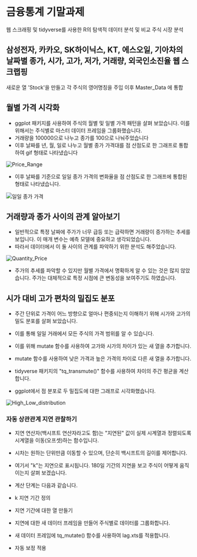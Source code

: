 # 금융통계 기말과제
웹 스크래핑 및 tidyverse를 사용한 R의 탐색적 데이터 분석 및 비교 주식 시장 분석 



## 삼성전자, 카카오, SK하이닉스, KT, 에스오일, 기아차의 날짜별 종가, 시가, 고가, 저가, 거래량, 외국인소진율 웹 스크랩핑
새로운 열 'Stock'을 만들고 각 주식의 영어명칭을 주입
이후 Master_Data 에 통합


## 월별 가격 시각화

 - ggplot 패키지를 사용하여 주식의 월별 및 일별 가격 패턴을 살펴 보았습니다. 이를 위해서는 주식별로 마스터 데이터 프레임을 그룹화했습니다.
 - 거래량을 100000으로 나누고 종가를 100으로 나눠주었습니다 
 - 이후 날짜를 년, 월, 일로 나누고 월별 종가 가격대를 점 산점도로 한 그래프로 통합하여 gif 형태로 나타냈습니다

![Price_Range](https://github.com/surlyban/my_repo2/assets/86463268/9f69f065-a180-4b36-9dd0-d6a7f800f6ce)


 - 이후 날짜를 기준으로 일일 종가 가격의 변화율을 점 산점도로 한 그래프에 통합된 형태로 나타냈습니다.


![일일 종가 가격](https://github.com/surlyban/my_repo2/assets/86463268/e18b9a5f-d3f4-4ce1-9fd9-2a366e5563c4)


## 거래량과 종가 사이의 관계 알아보기

 - 일반적으로 특정 날짜에 주가가 너무 급등 또는 급락하면 거래량이 증가하는 추세를 보입니다. 이 매개 변수는 예측 모델에 중요하고 생각되었습니다. 
 - 따라서 데이터에서 이 둘 사이의 관계를 파악하기 위한 분석도 해주었습니다.
   

![Quantity_Price](https://github.com/surlyban/my_repo2/assets/86463268/d6af9c68-9ac3-4c8e-9a8b-f63480421c83)


 - 주가의 추세를 파악할 수 있지만 월별 가격에서 명확하게 알 수 있는 것은 많지 않았습니다. 주가는 대체적으로 특정 시점에 큰 변동성을 보여주기도 하였습니다. 


## 시가 대비 고가 편차의 밀집도 분포 

 - 주간 단위로 가격이 어느 방향으로 얼마나 편중되는지 이해하기 위해 시가와 고가의 밀도 분포를 살펴 보았습니다.
 - 이를 통해 일일 거래에서 모든 주식의 가격 범위를 알 수 있습니다.


 - 이를 위해 mutate 함수를 사용하여 고가와 시가의 차이가 있는 새 열을 추가합니다. 
 - mutate 함수를 사용하여 낮은 가격과 높은 가격의 차이로 다른 새 열을 추가합니다. 
 - tidyverse 패키지의 "tq_transmute()" 함수를 사용하여 차이의 주간 평균을 계산합니다. 
 - ggplot에서 점 분포로 두 밀집도에 대한 그래프로 시각화했습니다.
   

![High_Low_distribution](https://github.com/surlyban/my_repo2/assets/86463268/cc425c88-2058-48e1-b814-0bea51a12901)

### 자동 상관관계 지연 관찰하기
 
 - 지연 연산자(백시프트 연산자라고도 함)는 "지연된" 값이 실제 시계열과 정렬되도록 시계열을 이동(오프셋)하는 함수입니다. 
 - 시차는 원하는 단위만큼 이동할 수 있으며, 단순히 백시프트의 길이를 제어합니다.

 - 여기서 "k"는 지연으로 표시됩니다. 180일 기간의 지연을 보고 주식이 어떻게 움직이는지 살펴 보겠습니다.

 - 계산 단계는 다음과 같습니다.

 - k 지연 기간 정의
 - 지연 기간에 대한 열 만들기
 - 지연에 대한 새 데이터 프레임을 만들어 주식별로 데이터를 그룹화합니다.
 - 새 데이터 프레임에 tq_mutate() 함수를 사용하여 lag.xts를 적용합니다.
 - 자동 보정 적용
